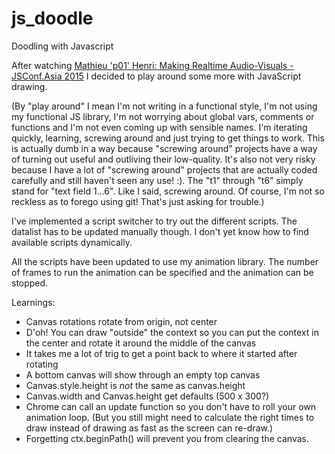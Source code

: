 # js_doodle
Doodling with Javascript

After watching [Mathieu 'p01' Henri: Making Realtime Audio-Visuals - JSConf.Asia 2015](https://www.youtube.com/watch?v=16oLi1kvLHs&feature=youtu.be)
I decided to play around some more with JavaScript drawing.

(By "play around" I mean I'm not writing in a functional style, I'm not
using my functional JS library, I'm not worrying about global vars,
comments or functions and I'm not even coming up with sensible names.
I'm iterating quickly, learning, screwing around
and just trying to get things to work. This is actually dumb in a way
because "screwing around" projects have a way of turning out useful and
outliving their low-quality. It's also not very risky because I have a
lot of "screwing around" projects that are actually coded carefully and
still haven't seen any use! :). The "t1" through "t6" simply stand for
"text field 1...6". Like I said, screwing around. Of course, I'm not so
reckless as to forego using git! That's just asking for trouble.)

I've implemented a script switcher to try out the different scripts.
The datalist has to be updated manually though. I don't yet know how to
find available scripts dynamically.

All the scripts have been updated to use my animation library. The
number of frames to run the animation can be specified and the animation
can be stopped.

Learnings:
* Canvas rotations rotate from origin, not center
 * D'oh! You can draw "outside" the context so you can put the context
   in the center and rotate it around the middle of the canvas
* It takes me a lot of trig to get a point back to where it started
  after rotating
* A bottom canvas will show through an empty top canvas
* Canvas.style.height is _not_ the same as canvas.height
* Canvas.width and Canvas.height get defaults (500 x 300?)
* Chrome can call an update function so you don't have to roll
  your own animation loop. (But you still might need to calculate
  the right times to draw instead of drawing as fast as the screen
  can re-draw.)
* Forgetting ctx.beginPath() will prevent you from clearing the
  canvas.
